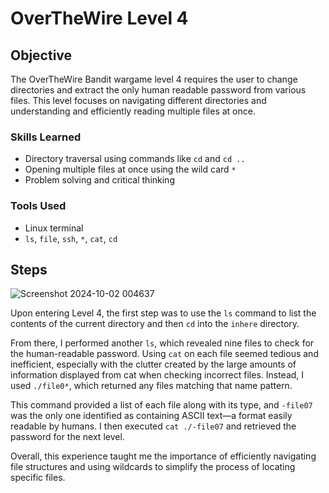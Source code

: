 # OverTheWire Level 4

## Objective

The OverTheWire Bandit wargame level 4 requires the user to change directories and extract the only human readable password from various files. This level focuses on navigating different directories and understanding and efficiently reading multiple files at once. 

### Skills Learned

- Directory traversal using commands like `cd` and `cd ..`
- Opening multiple files at once using the wild card `*`
- Problem solving and critical thinking


### Tools Used

- Linux terminal
- `ls`, `file`, `ssh`, `*`, `cat`, `cd`

## Steps

![Screenshot 2024-10-02 004637](https://github.com/user-attachments/assets/358e8119-3cc7-4279-bd80-ee246fb21a14)

Upon entering Level 4, the first step was to use the `ls` command to list the contents of the current directory and then `cd` into the `inhere` directory.

From there, I performed another `ls`, which revealed nine files to check for the human-readable password. Using `cat` on each file seemed tedious and inefficient, especially with the clutter created by the large amounts of information displayed from cat when checking incorrect files. Instead, I used `./file0*`, which returned any files matching that name pattern.

This command provided a list of each file along with its type, and `-file07` was the only one identified as containing ASCII text—a format easily readable by humans. I then executed `cat ./-file07` and retrieved the password for the next level.

Overall, this experience taught me the importance of efficiently navigating file structures and using wildcards to simplify the process of locating specific files.


